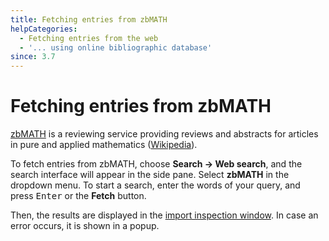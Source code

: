 ```yaml
---
title: Fetching entries from zbMATH
helpCategories:
  - Fetching entries from the web
  - '... using online bibliographic database'
since: 3.7
---
```

# Fetching entries from zbMATH

[zbMATH](https://www.zbmath.org/) is a reviewing service providing reviews and abstracts for articles in pure and applied mathematics ([Wikipedia](https://en.wikipedia.org/wiki/Zentralblatt_MATH)).

To fetch entries from zbMATH, choose **Search → Web search**, and the search interface will appear in the side pane. Select **zbMATH** in the dropdown menu. To start a search, enter the words of your query, and press <kbd>Enter</kbd> or the **Fetch** button.

Then, the results are displayed in the [import inspection window](ImportInspectionDialog). In case an error occurs, it is shown in a popup.